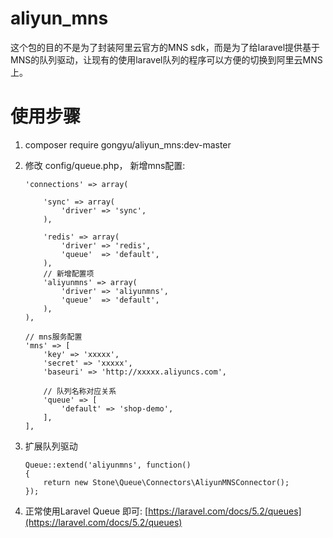 # aliyun_mns
这个包的目的不是为了封装阿里云官方的MNS sdk，而是为了给laravel提供基于MNS的队列驱动，让现有的使用laravel队列的程序可以方便的切换到阿里云MNS上。

# 使用步骤

1. composer require gongyu/aliyun_mns:dev-master

2. 修改 config/queue.php， 新增mns配置:

	```
    'connections' => array(

		'sync' => array(
			'driver' => 'sync',
		),

		'redis' => array(
			'driver' => 'redis',
			'queue'  => 'default',
		),
        // 新增配置项
        'aliyunmns' => array(
            'driver' => 'aliyunmns',
            'queue'  => 'default',
        ),
	),

    // mns服务配置
    'mns' => [
	    'key' => 'xxxxx',
	    'secret' => 'xxxxx',
	    'baseuri' => 'http://xxxxx.aliyuncs.com',

	    // 队列名称对应关系
	    'queue' => [
	        'default' => 'shop-demo',
	    ],
    ],
	```

3. 扩展队列驱动

	```
	Queue::extend('aliyunmns', function()
	{
	    return new Stone\Queue\Connectors\AliyunMNSConnector();
	});
	```

4. 正常使用Laravel Queue 即可:
	[https://laravel.com/docs/5.2/queues](https://laravel.com/docs/5.2/queues)



